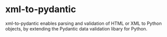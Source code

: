 # xml-to-pydantic

xml-to-pydantic enables parsing and validation of HTML or XML to Python
objects, by extending the Pydantic data validation libary for Python.



